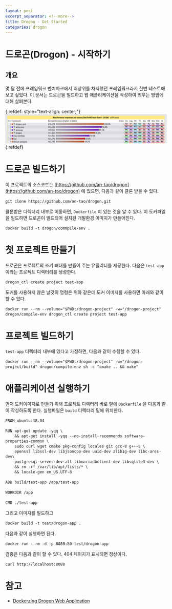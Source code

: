 ```yaml
---
layout: post
excerpt_separator: <!--more-->
title: Drogon - Get Started
categories: drogon
---
```


# 드로곤(Drogon) - 시작하기
## 개요

몇 달 전에 프레임워크 벤치마크에서 최상위를 차지했던 프레임워크라서 한번 테스트해보고 싶었다. 이 문서는 드로곤을 빌드하고 웹 애플리케이션을 작성하여 띄우는 
방법에 대해 살펴본다.

{:refdef: style="text-align: center;"}
![drogon benchmark](/assets/drogon-benchmark-2020.png)
{:refdef}
<!--more-->

# 드로곤 빌드하기

이 프로젝트의 소스코드는 [https://github.com/an-tao/drogon](https://github.com/an-tao/drogon) 에 있으면, 다음과 같이 클론 받을 수 있다.

```shell
git clone https://github.com/an-tao/drogon.git
```

클론받은 디렉터리 내부로 이동하면, `Dockerfile` 이 있는 것을 알 수 있다. 이 도커파일을 빌드하면 드로곤이 빌드되어 설치된 개발환경 이미지가 만들어진다.

```shell
docker build -t drogon/commpile-env .
```

# 첫 프로젝트 만들기

드로곤은 프로젝트의 초기 뼈대를 만들어 주는 유틸리티를 제공한다. 다음은 `test-app` 이라는 프로젝트 디렉터리를 생성한다.

```shell
drogon_ctl create project test-app
```

도커를 사용하지 않은 날것의 명령은 위와 같은데 도커 이미지를 사용하면 아래와 같이 할 수 있다.

```shell
docker run --rm --volume="$PWD:/drogon-project" -w="/drogon-project" drogon/compile-env drogon_ctl create project test-app
```

# 프로젝트 빌드하기

`test-app` 디렉터리 내부에 있다고 가정하면, 다음과 같이 수행할 수 있다.

```shell
docker run --rm --volume="$PWD:/drogon-project" -w="/drogon-project/build" drogon/compile-env sh -c "cmake .. && make" 
```

# 애플리케이션 실행하기

먼저 도커이미지로 만들기 위해 프로젝트 디렉터리 바로 밑에 `Dockerfile` 을 다음과 같이 작성하도록 한다. 실행파일은 `build` 디렉터리 밑에 위치한다.

```shell
FROM ubuntu:18.04

RUN apt-get update -yqq \
    && apt-get install -yqq --no-install-recommends software-properties-common \
    sudo curl wget cmake pkg-config locales git gcc-8 g++-8 \
    openssl libssl-dev libjsoncpp-dev uuid-dev zlib1g-dev libc-ares-dev\
    postgresql-server-dev-all libmariadbclient-dev libsqlite3-dev \
    && rm -rf /var/lib/apt/lists/* \
    && locale-gen en_US.UTF-8

ADD build/test-app /app/test-app

WORKDIR /app

CMD ./test-app
```

그리고 이미지를 빌드하고

```shell
docker build -t test/drogon-app .
```

다음과 같이 실행하면 된다. 

```shell
docker run --rm -d -p 8080:80 test/drogon-app 
```

검증은 다음과 같이 할 수 있다. 404 페이지가 표시되면 정상이다.

```shell
curl http://localhost:8080
```

# 참고

* [Dockerzing Drogon Web Application](https://medium.com/@srdbranding/how-to-dockerize-a-c-drogon-web-application-web-app-in-an-existing-project-for-the-web-7778ec7ddcd7)
